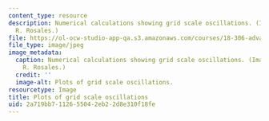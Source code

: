 ```yaml
---
content_type: resource
description: Numerical calculations showing grid scale oscillations. (Images by Prof.
  R. Rosales.)
file: https://ol-ocw-studio-app-qa.s3.amazonaws.com/courses/18-306-advanced-partial-differential-equations-with-applications-fall-2009/2a719bb7112655042eb22d8e310f18fe_18-306f09.jpg
file_type: image/jpeg
image_metadata:
  caption: Numerical calculations showing grid scale oscillations. (Images by Prof.
    R. Rosales.)
  credit: ''
  image-alt: Plots of grid scale oscillations.
resourcetype: Image
title: Plots of grid scale oscillations
uid: 2a719bb7-1126-5504-2eb2-2d8e310f18fe
---
```

